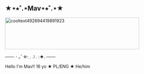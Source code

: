 ## ★⋆⭒˚.⋆Mav⋆⭒˚.⋆★
<img width="442" height="105" alt="cooltext492894419891923" src="https://github.com/user-attachments/assets/503ca3d8-deb4-450c-a9f0-c8155f6f9095" />

─── ･ ｡ﾟ☆: *.☽ .* :★. ───

Hello I'm Mav!!
16 yo ★ PL/ENG ★ He/him



